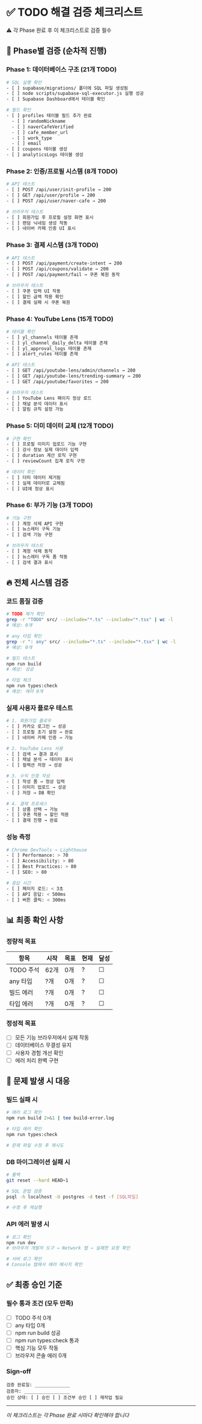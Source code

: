 # ✅ TODO 해결 검증 체크리스트

⚠️ 각 Phase 완료 후 이 체크리스트로 검증 필수

## 🔴 Phase별 검증 (순차적 진행)

### Phase 1: 데이터베이스 구조 (21개 TODO)
```bash
# SQL 실행 확인
- [ ] supabase/migrations/ 폴더에 SQL 파일 생성됨
- [ ] node scripts/supabase-sql-executor.js 실행 성공
- [ ] Supabase Dashboard에서 테이블 확인

# 필드 확인
- [ ] profiles 테이블 필드 추가 완료
  - [ ] randomNickname
  - [ ] naverCafeVerified
  - [ ] cafe_member_url
  - [ ] work_type
  - [ ] email
- [ ] coupons 테이블 생성
- [ ] analyticsLogs 테이블 생성
```

### Phase 2: 인증/프로필 시스템 (8개 TODO)
```bash
# API 테스트
- [ ] POST /api/user/init-profile → 200
- [ ] GET /api/user/profile → 200
- [ ] POST /api/user/naver-cafe → 200

# 브라우저 테스트
- [ ] 회원가입 후 프로필 설정 화면 표시
- [ ] 랜덤 닉네임 생성 작동
- [ ] 네이버 카페 인증 UI 표시
```

### Phase 3: 결제 시스템 (3개 TODO)
```bash
# API 테스트
- [ ] POST /api/payment/create-intent → 200
- [ ] POST /api/coupons/validate → 200
- [ ] POST /api/payment/fail → 쿠폰 복원 동작

# 브라우저 테스트
- [ ] 쿠폰 입력 UI 작동
- [ ] 할인 금액 적용 확인
- [ ] 결제 실패 시 쿠폰 복원
```

### Phase 4: YouTube Lens (15개 TODO)
```bash
# 테이블 확인
- [ ] yl_channels 테이블 존재
- [ ] yl_channel_daily_delta 테이블 존재
- [ ] yl_approval_logs 테이블 존재
- [ ] alert_rules 테이블 존재

# API 테스트
- [ ] GET /api/youtube-lens/admin/channels → 200
- [ ] GET /api/youtube-lens/trending-summary → 200
- [ ] GET /api/youtube/favorites → 200

# 브라우저 테스트
- [ ] YouTube Lens 페이지 정상 로드
- [ ] 채널 분석 데이터 표시
- [ ] 알림 규칙 설정 가능
```

### Phase 5: 더미 데이터 교체 (12개 TODO)
```bash
# 구현 확인
- [ ] 프로필 이미지 업로드 기능 구현
- [ ] 강사 정보 실제 데이터 입력
- [ ] duration 계산 로직 구현
- [ ] reviewCount 집계 로직 구현

# 데이터 확인
- [ ] 더미 데이터 제거됨
- [ ] 실제 데이터로 교체됨
- [ ] UI에 정상 표시
```

### Phase 6: 부가 기능 (3개 TODO)
```bash
# 기능 구현
- [ ] 계정 삭제 API 구현
- [ ] 뉴스레터 구독 기능
- [ ] 검색 기능 구현

# 브라우저 테스트
- [ ] 계정 삭제 동작
- [ ] 뉴스레터 구독 폼 작동
- [ ] 검색 결과 표시
```

## 🔥 전체 시스템 검증

### 코드 품질 검증
```bash
# TODO 제거 확인
grep -r "TODO" src/ --include="*.ts" --include="*.tsx" | wc -l
# 예상: 0개

# any 타입 확인
grep -r ": any" src/ --include="*.ts" --include="*.tsx" | wc -l
# 예상: 0개

# 빌드 테스트
npm run build
# 예상: 성공

# 타입 체크
npm run types:check
# 예상: 에러 0개
```

### 실제 사용자 플로우 테스트
```bash
# 1. 회원가입 플로우
- [ ] 카카오 로그인 → 성공
- [ ] 프로필 초기 설정 → 완료
- [ ] 네이버 카페 인증 → 가능

# 2. YouTube Lens 사용
- [ ] 검색 → 결과 표시
- [ ] 채널 분석 → 데이터 표시
- [ ] 컬렉션 저장 → 성공

# 3. 수익 인증 작성
- [ ] 작성 폼 → 정상 입력
- [ ] 이미지 업로드 → 성공
- [ ] 저장 → DB 확인

# 4. 결제 프로세스
- [ ] 상품 선택 → 가능
- [ ] 쿠폰 적용 → 할인 적용
- [ ] 결제 진행 → 완료
```

### 성능 측정
```bash
# Chrome DevTools → Lighthouse
- [ ] Performance: > 70
- [ ] Accessibility: > 80
- [ ] Best Practices: > 80
- [ ] SEO: > 80

# 응답 시간
- [ ] 페이지 로드: < 3초
- [ ] API 응답: < 500ms
- [ ] 버튼 클릭: < 300ms
```

## 📊 최종 확인 사항

### 정량적 목표
| 항목 | 시작 | 목표 | 현재 | 달성 |
|------|------|------|------|------|
| TODO 주석 | 62개 | 0개 | ? | ☐ |
| any 타입 | ?개 | 0개 | ? | ☐ |
| 빌드 에러 | ?개 | 0개 | ? | ☐ |
| 타입 에러 | ?개 | 0개 | ? | ☐ |

### 정성적 목표
- [ ] 모든 기능 브라우저에서 실제 작동
- [ ] 데이터베이스 무결성 유지
- [ ] 사용자 경험 개선 확인
- [ ] 에러 처리 완벽 구현

## 🚨 문제 발생 시 대응

### 빌드 실패 시
```bash
# 에러 로그 확인
npm run build 2>&1 | tee build-error.log

# 타입 에러 확인
npm run types:check

# 문제 파일 수정 후 재시도
```

### DB 마이그레이션 실패 시
```bash
# 롤백
git reset --hard HEAD~1

# SQL 문법 검증
psql -h localhost -U postgres -d test -f [SQL파일]

# 수정 후 재실행
```

### API 에러 발생 시
```bash
# 로그 확인
npm run dev
# 브라우저 개발자 도구 → Network 탭 → 실패한 요청 확인

# 서버 로그 확인
# Console 탭에서 에러 메시지 확인
```

## ✅ 최종 승인 기준

### 필수 통과 조건 (모두 만족)
- [ ] TODO 주석 0개
- [ ] any 타입 0개
- [ ] npm run build 성공
- [ ] npm run types:check 통과
- [ ] 핵심 기능 모두 작동
- [ ] 브라우저 콘솔 에러 0개

### Sign-off
```
검증 완료일: _____________
검증자: _________________
승인 상태: [ ] 승인 [ ] 조건부 승인 [ ] 재작업 필요
```

---
*이 체크리스트는 각 Phase 완료 시마다 확인해야 합니다*